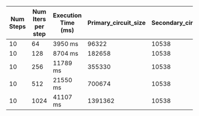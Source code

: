 | Num Steps  | Num Iters per step | Execution Time (ms) | Primary_circuit_size | Secondary_circuit_size |
|------------|--------------------|---------------------|----------------------|------------------------|
| 10         | 64               | 3950 ms             | 96322                | 10538                  |
| 10         | 128               | 8704 ms             | 182658                | 10538                  |
| 10         | 256               | 11789 ms             | 355330                | 10538                  |
| 10         | 512               | 21550 ms             | 700674                | 10538                  |
| 10         | 1024               | 41107 ms             | 1391362                | 10538                  |
